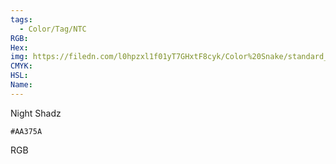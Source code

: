 ```yaml
---
tags:
  - Color/Tag/NTC
RGB:
Hex:
img: https://filedn.com/l0hpzxl1f01yT7GHxtF8cyk/Color%20Snake/standard_csv_to_svg/%23/AA375A.svg
CMYK:
HSL:
Name:
---
```

Night Shadz
```palette
#AA375A
```
RGB
